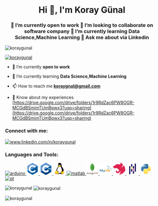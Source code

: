 <h1 align="center">Hi 👋, I'm Koray Günal</h1>
<h3 align="center">🔭 I’m currently open to work 👯 I’m looking to collaborate on software company 🌱 I’m currently learning Data Science,Machine Learning 💬 Ask me about via Linkedin</h3>

<p align="left"> <img src="https://komarev.com/ghpvc/?username=koraygunal&label=Profile%20views&color=0e75b6&style=flat" alt="koraygunal" /> </p>

<p align="left"> <a href="https://github.com/ryo-ma/github-profile-trophy"><img src="https://github-profile-trophy.vercel.app/?username=koraygunal" alt="koraygunal" /></a> </p>

- 🔭 I’m currently **open to work**

- 🌱 I’m currently learning **Data Science,Machine Learning**

- 📫 How to reach me **koraygnal@gmail.com**

- 📄 Know about my experiences [https://drive.google.com/drive/folders/1r9RdZac6PW8OGR-MCGdBSmimTUmBpwx3?usp=sharing](https://drive.google.com/drive/folders/1r9RdZac6PW8OGR-MCGdBSmimTUmBpwx3?usp=sharing)

<h3 align="left">Connect with me:</h3>
<p align="left">
<a href="https://linkedin.com/in/www.linkedin.com/in/koraygunal" target="blank"><img align="center" src="https://raw.githubusercontent.com/rahuldkjain/github-profile-readme-generator/master/src/images/icons/Social/linked-in-alt.svg" alt="www.linkedin.com/in/koraygunal" height="30" width="40" /></a>
</p>

<h3 align="left">Languages and Tools:</h3>
<p align="left"> <a href="https://www.arduino.cc/" target="_blank" rel="noreferrer"> <img src="https://cdn.worldvectorlogo.com/logos/arduino-1.svg" alt="arduino" width="40" height="40"/> </a> <a href="https://www.cprogramming.com/" target="_blank" rel="noreferrer"> <img src="https://raw.githubusercontent.com/devicons/devicon/master/icons/c/c-original.svg" alt="c" width="40" height="40"/> </a> <a href="https://www.w3schools.com/cpp/" target="_blank" rel="noreferrer"> <img src="https://raw.githubusercontent.com/devicons/devicon/master/icons/cplusplus/cplusplus-original.svg" alt="cplusplus" width="40" height="40"/> </a> <a href="https://www.linux.org/" target="_blank" rel="noreferrer"> <img src="https://raw.githubusercontent.com/devicons/devicon/master/icons/linux/linux-original.svg" alt="linux" width="40" height="40"/> </a> <a href="https://www.mathworks.com/" target="_blank" rel="noreferrer"> <img src="https://upload.wikimedia.org/wikipedia/commons/2/21/Matlab_Logo.png" alt="matlab" width="40" height="40"/> </a> <a href="https://www.mongodb.com/" target="_blank" rel="noreferrer"> <img src="https://raw.githubusercontent.com/devicons/devicon/master/icons/mongodb/mongodb-original-wordmark.svg" alt="mongodb" width="40" height="40"/> </a> <a href="https://www.mysql.com/" target="_blank" rel="noreferrer"> <img src="https://raw.githubusercontent.com/devicons/devicon/master/icons/mysql/mysql-original-wordmark.svg" alt="mysql" width="40" height="40"/> </a> <a href="https://nestjs.com/" target="_blank" rel="noreferrer"> <img src="https://raw.githubusercontent.com/devicons/devicon/master/icons/nestjs/nestjs-plain.svg" alt="nestjs" width="40" height="40"/> </a> <a href="https://pandas.pydata.org/" target="_blank" rel="noreferrer"> <img src="https://raw.githubusercontent.com/devicons/devicon/2ae2a900d2f041da66e950e4d48052658d850630/icons/pandas/pandas-original.svg" alt="pandas" width="40" height="40"/> </a> <a href="https://www.python.org" target="_blank" rel="noreferrer"> <img src="https://raw.githubusercontent.com/devicons/devicon/master/icons/python/python-original.svg" alt="python" width="40" height="40"/> </a> <a href="https://www.qt.io/" target="_blank" rel="noreferrer"> <img src="https://upload.wikimedia.org/wikipedia/commons/0/0b/Qt_logo_2016.svg" alt="qt" width="40" height="40"/> </a> </p>

<p><img align="left" src="https://github-readme-stats.vercel.app/api/top-langs?username=koraygunal&show_icons=true&locale=en&layout=compact" alt="koraygunal" /></p>

<p>&nbsp;<img align="center" src="https://github-readme-stats.vercel.app/api?username=koraygunal&show_icons=true&locale=en" alt="koraygunal" /></p>

<p><img align="center" src="https://github-readme-streak-stats.herokuapp.com/?user=koraygunal&" alt="koraygunal" /></p>
